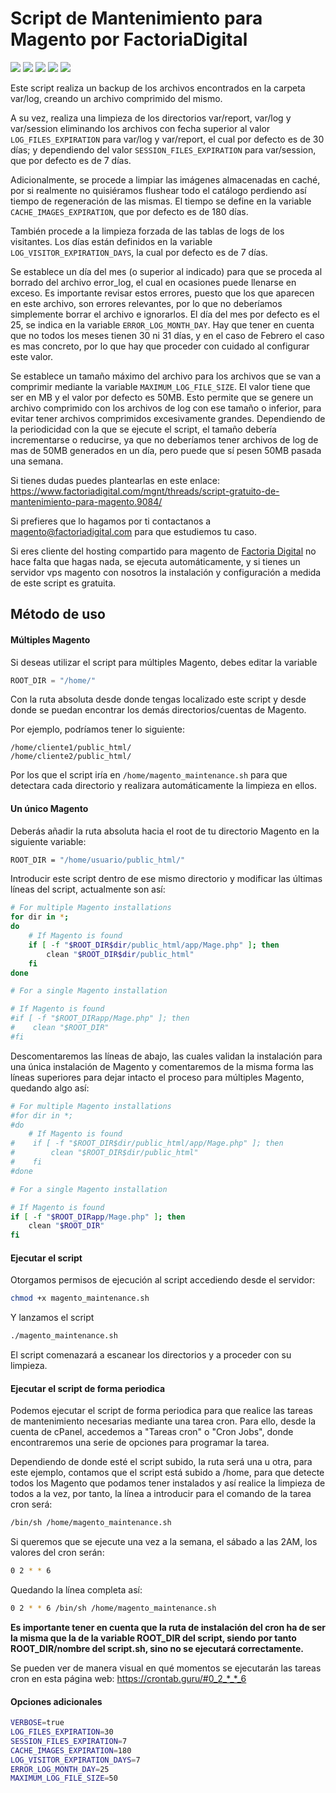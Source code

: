 
# Script de Mantenimiento para Magento por FactoriaDigital
![](https://img.shields.io/github/stars/factoriadigital/magento-maintenance-script.svg) ![](https://img.shields.io/github/forks/factoriadigital/magento-maintenance-script.svg) ![](https://img.shields.io/github/tag/factoriadigital/magento-maintenance-script.svg) ![](https://img.shields.io/github/release/factoriadigital/magento-maintenance-script.svg) ![](https://img.shields.io/github/issues/factoriadigital/magento-maintenance-script.svg) 

Este script realiza un backup de los archivos encontrados en la carpeta var/log, creando un archivo comprimido del mismo. 

A su vez, realiza una limpieza de los directorios var/report, var/log y var/session eliminando los archivos con fecha superior al valor `LOG_FILES_EXPIRATION` para var/log y var/report, el cual por defecto es de 30 días; y dependiendo del valor `SESSION_FILES_EXPIRATION` para var/session, que por defecto es de 7 días.

Adicionalmente, se procede a limpiar las imágenes almacenadas en caché, por si realmente no quisiéramos flushear todo el catálogo perdiendo así tiempo de regeneración de las mismas. El tiempo se define en la variable `CACHE_IMAGES_EXPIRATION`, que por defecto es de 180 días.

También procede a la limpieza forzada de las tablas de logs de los visitantes. Los días están definidos en la variable `LOG_VISITOR_EXPIRATION_DAYS`, la cual por defecto es de 7 días.

Se establece un día del mes (o superior al indicado) para que se proceda al borrado del archivo error_log, el cual en ocasiones puede llenarse en exceso. Es importante revisar estos errores, puesto que los que aparecen en este archivo, son errores relevantes, por lo que no deberíamos simplemente borrar el archivo e ignorarlos. 
El día del mes por defecto es el 25, se indica en la variable `ERROR_LOG_MONTH_DAY`. Hay que tener en cuenta que no todos los meses tienen 30 ni 31 días, y en el caso de Febrero el caso es mas concreto, por lo que hay que proceder con cuidado al configurar este valor.

Se establece un tamaño máximo del archivo para los archivos que se van a comprimir mediante la variable `MAXIMUM_LOG_FILE_SIZE`. El valor tiene que ser en MB y el valor por defecto es 50MB. Esto permite que se genere un archivo comprimido con los archivos de log con ese tamaño o inferior, para evitar tener archivos comprimidos excesivamente grandes. Dependiendo de la periodicidad con la que se ejecute el script, el tamaño debería incrementarse o reducirse, ya que no deberíamos tener archivos de log de mas de 50MB generados en un día, pero puede que sí pesen 50MB pasada una semana.

Si tienes dudas puedes plantearlas en este enlace: https://www.factoriadigital.com/mgnt/threads/script-gratuito-de-mantenimiento-para-magento.9084/

Si prefieres que lo hagamos por ti contactanos a [magento@factoriadigital.com](mailto:magento@factoriadigital.com) para que estudiemos tu caso.

Si eres cliente del hosting compartido para magento de [Factoria Digital](https://www.factoriadigital.com/) no hace falta que hagas nada, se ejecuta automáticamente, y si tienes un servidor vps magento con nosotros la instalación y configuración a medida de este script es gratuita.

## Método de uso

#### Múltiples Magento
Si deseas utilizar el script para múltiples Magento, debes editar la variable
```javascript
ROOT_DIR = "/home/"
```
Con la ruta absoluta desde donde tengas localizado este script y desde donde se puedan encontrar los demás directorios/cuentas de Magento. 

Por ejemplo, podríamos tener lo siguiente:

```
/home/cliente1/public_html/
/home/cliente2/public_html/
```

Por los que el script iría en `/home/magento_maintenance.sh` para que detectara cada directorio y realizara automáticamente la limpieza en ellos.

#### Un único Magento

Deberás añadir la ruta absoluta hacia el root de tu directorio Magento en la siguiente variable:
```bash
ROOT_DIR = "/home/usuario/public_html/"
```
Introducir este script dentro de ese mismo directorio y modificar las últimas líneas del script, actualmente son así:
```bash
# For multiple Magento installations
for dir in *;
do
    # If Magento is found
    if [ -f "$ROOT_DIR$dir/public_html/app/Mage.php" ]; then    
        clean "$ROOT_DIR$dir/public_html"
    fi
done

# For a single Magento installation

# If Magento is found
#if [ -f "$ROOT_DIRapp/Mage.php" ]; then    
#    clean "$ROOT_DIR"
#fi
```
Descomentaremos las líneas de abajo, las cuales validan la instalación para una única instalación de Magento y comentaremos de la misma forma las líneas superiores para dejar intacto el proceso para múltiples Magento, quedando algo así:

```bash
# For multiple Magento installations
#for dir in *;
#do
    # If Magento is found
#    if [ -f "$ROOT_DIR$dir/public_html/app/Mage.php" ]; then    
#        clean "$ROOT_DIR$dir/public_html"
#    fi
#done

# For a single Magento installation

# If Magento is found
if [ -f "$ROOT_DIRapp/Mage.php" ]; then    
    clean "$ROOT_DIR"
fi
```
#### Ejecutar el script

Otorgamos permisos de ejecución al script accediendo desde el servidor:
```bash
chmod +x magento_maintenance.sh
```
Y lanzamos el script 
```bash
./magento_maintenance.sh
```
El script comenazará a escanear los directorios y a proceder con su limpieza.

#### Ejecutar el script de forma periodica

Podemos ejecutar el script de forma periodica para que realice las tareas de mantenimiento necesarias mediante una tarea cron. 
Para ello, desde la cuenta de cPanel, accedemos a "Tareas cron" o "Cron Jobs", donde encontraremos una serie de opciones para programar la tarea.

Dependiendo de donde esté el script subido, la ruta será una u otra, para este ejemplo, contamos que el script está subido a /home, para que detecte todos los Magento que podamos tener instalados y así realice la limpieza de todos a la vez, por tanto, la línea a introducir para el comando de la tarea cron será:

```bash
/bin/sh /home/magento_maintenance.sh
```

Si queremos que se ejecute una vez a la semana, el sábado a las 2AM, los valores del cron serán:

```bash
0 2 * * 6
```

Quedando la línea completa así:

```bash
0 2 * * 6 /bin/sh /home/magento_maintenance.sh
```

**Es importante tener en cuenta que la ruta de instalación del cron ha de ser la misma que la de la variable ROOT_DIR del script, siendo por tanto ROOT_DIR/nombre del script.sh, sino no se ejecutará correctamente.**

Se pueden ver de manera visual en qué momentos se ejecutarán las tareas cron en esta página web: https://crontab.guru/#0_2_*_*_6

#### Opciones adicionales
```bash 
VERBOSE=true
LOG_FILES_EXPIRATION=30
SESSION_FILES_EXPIRATION=7
CACHE_IMAGES_EXPIRATION=180
LOG_VISITOR_EXPIRATION_DAYS=7
ERROR_LOG_MONTH_DAY=25
MAXIMUM_LOG_FILE_SIZE=50
```
